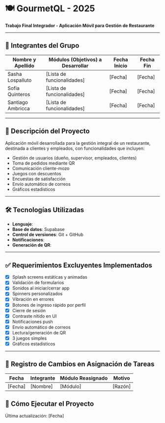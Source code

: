 # 🍽️ GourmetQL - 2025  
**Trabajo Final Integrador - Aplicación Móvil para Gestión de Restaurante**  

---

## 👥 Integrantes del Grupo

| Nombre y Apellido | Módulos (Objetivos) a Desarrollar | Fecha Inicio | Fecha Fin |
|-------------------|----------------------------------|--------------|-----------|
| Sasha Lospalluto  | [Lista de funcionalidades]       | [Fecha]      | [Fecha]   |
| Sofia Quinteros   | [Lista de funcionalidades]       | [Fecha]      | [Fecha]   |
| Santiago Ambricca | [Lista de funcionalidades]       | [Fecha]      | [Fecha]   |

---

## 📌 Descripción del Proyecto

Aplicación móvil desarrollada para la gestión integral de un restaurante, destinada a clientes y empleados, con funcionalidades que incluyen:

- Gestión de usuarios (dueño, supervisor, empleados, clientes)
- Toma de pedidos mediante QR
- Comunicación cliente-mozo
- Juegos con descuentos
- Encuestas de satisfacción
- Envío automático de correos
- Gráficos estadísticos

---

## 🛠️ Tecnologías Utilizadas

- **Lenguaje**: 
- **Base de datos**: Supabase
- **Control de versiones**: Git + GitHub
- **Notificaciones**: 
- **Generación de QR**: 

---

## ✅ Requerimientos Excluyentes Implementados

- [x] Splash screens estáticas y animadas
- [x] Validación de formularios
- [x] Sonidos al iniciar/cerrar app
- [x] Spinners personalizados
- [x] Vibración en errores
- [x] Botones de ingreso rápido por perfil
- [x] Cierre de sesión
- [x] Contraste nítido en UI
- [x] Notificaciones push
- [x] Envío automático de correos
- [x] Lectura/generación de QR
- [x] 3 juegos simples
- [x] Gráficos estadísticos

---

## 🔄 Registro de Cambios en Asignación de Tareas

| Fecha     | Integrante | Módulo Reasignado | Motivo |
|-----------|------------|-------------------|--------|
| [Fecha]   | [Nombre]   | [Módulo]          | [Razón]|

## 🚀 Cómo Ejecutar el Proyecto

Última actualización: [Fecha]
